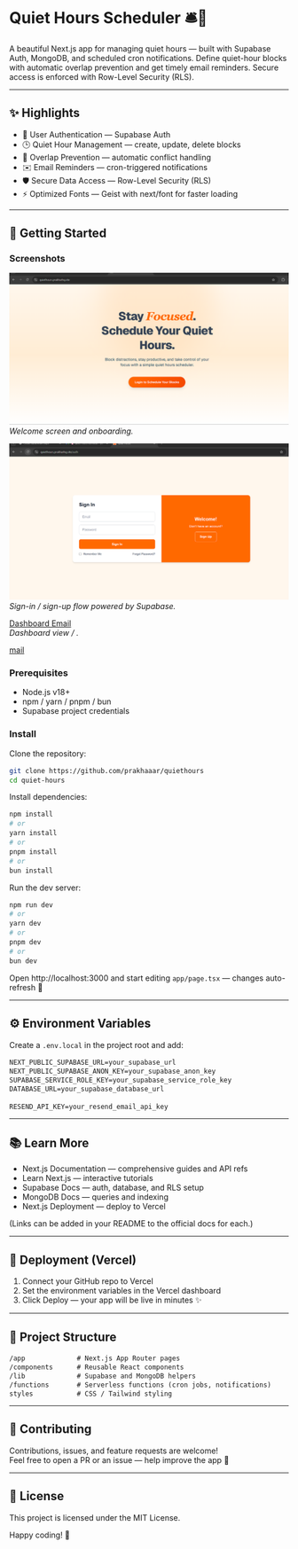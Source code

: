# Quiet Hours Scheduler 🛎️🌙

A beautiful Next.js app for managing quiet hours — built with Supabase Auth, MongoDB, and scheduled cron notifications. Define quiet-hour blocks with automatic overlap prevention and get timely email reminders. Secure access is enforced with Row-Level Security (RLS).

---

## ✨ Highlights

- 🔐 User Authentication — Supabase Auth
- 🕒 Quiet Hour Management — create, update, delete blocks
- 🚫 Overlap Prevention — automatic conflict handling
- ✉️ Email Reminders — cron-triggered notifications
- 🛡️ Secure Data Access — Row-Level Security (RLS)
- ⚡ Optimized Fonts — Geist with next/font for faster loading

---

## 🧭 Getting Started


### Screenshots

![Welcome Page](/public/welcomepage.png)  
_Welcome screen and onboarding._

![Auth Page](/public/authpage.png)  
_Sign-in / sign-up flow powered by Supabase._

[Dashboard Email](/public/dashboard.png)  
_Dashboard view / ._

[mail](/public/mail.png)

### Prerequisites

- Node.js v18+
- npm / yarn / pnpm / bun
- Supabase project credentials

### Install

Clone the repository:

```bash
git clone https://github.com/prakhaaar/quiethours
cd quiet-hours
```

Install dependencies:

```bash
npm install
# or
yarn install
# or
pnpm install
# or
bun install
```

Run the dev server:

```bash
npm run dev
# or
yarn dev
# or
pnpm dev
# or
bun dev
```

Open http://localhost:3000 and start editing `app/page.tsx` — changes auto-refresh 🔁

---

## ⚙️ Environment Variables

Create a `.env.local` in the project root and add:

```env
NEXT_PUBLIC_SUPABASE_URL=your_supabase_url
NEXT_PUBLIC_SUPABASE_ANON_KEY=your_supabase_anon_key
SUPABASE_SERVICE_ROLE_KEY=your_supabase_service_role_key
DATABASE_URL=your_supabase_database_url

RESEND_API_KEY=your_resend_email_api_key
```

---

## 📚 Learn More

- Next.js Documentation — comprehensive guides and API refs
- Learn Next.js — interactive tutorials
- Supabase Docs — auth, database, and RLS setup
- MongoDB Docs — queries and indexing
- Next.js Deployment — deploy to Vercel

(Links can be added in your README to the official docs for each.)

---

## 🚀 Deployment (Vercel)

1. Connect your GitHub repo to Vercel
2. Set the environment variables in the Vercel dashboard
3. Click Deploy — your app will be live in minutes ✨

---

## 📁 Project Structure

```
/app             # Next.js App Router pages
/components      # Reusable React components
/lib             # Supabase and MongoDB helpers
/functions       # Serverless functions (cron jobs, notifications)
styles           # CSS / Tailwind styling
```

---

## 🤝 Contributing

Contributions, issues, and feature requests are welcome!  
Feel free to open a PR or an issue — help improve the app 💖

---

## 🧾 License

This project is licensed under the MIT License.

Happy coding! 🚀
